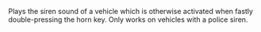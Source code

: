 Plays the siren sound of a vehicle which is otherwise activated when fastly double-pressing the horn key.
Only works on vehicles with a police siren.